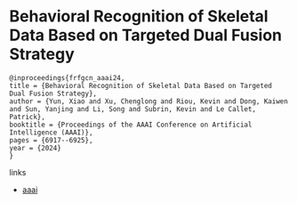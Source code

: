 # Behavioral Recognition of Skeletal Data Based on Targeted Dual Fusion Strategy

```
@inproceedings{frfgcn_aaai24,
title = {Behavioral Recognition of Skeletal Data Based on Targeted Dual Fusion Strategy},
author = {Yun, Xiao and Xu, Chenglong and Riou, Kevin and Dong, Kaiwen and Sun, Yanjing and Li, Song and Subrin, Kevin and Le Callet, Patrick},
booktitle = {Proceedings of the AAAI Conference on Artificial Intelligence (AAAI)},
pages = {6917--6925},
year = {2024}
}
```

links
- [aaai](https://ojs.aaai.org/index.php/AAAI/article/view/28517)
